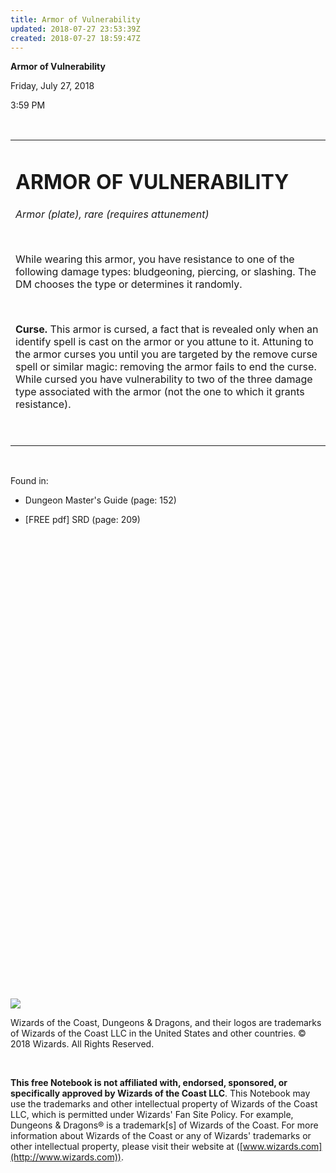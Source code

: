 ```yaml
---
title: Armor of Vulnerability
updated: 2018-07-27 23:53:39Z
created: 2018-07-27 18:59:47Z
---
```


**Armor of Vulnerability**

Friday, July 27, 2018

3:59 PM

 

<table><tbody><tr class="odd"><td><h1 id="armor-of-vulnerability"><strong>ARMOR OF VULNERABILITY</strong></h1><p><em>Armor (plate), rare (requires attunement)</em></p><p> </p><p>While wearing this armor, you have resistance to one of the following damage types: bludgeoning, piercing, or slashing. The DM chooses the type or determines it randomly.</p><p> </p><p><strong>Curse.</strong> This armor is cursed, a fact that is revealed only when an identify spell is cast on the armor or you attune to it. Attuning to the armor curses you until you are targeted by the remove curse spell or similar magic: removing the armor fails to end the curse. While cursed you have vulnerability to two of the three damage type associated with the armor (not the one to which it grants resistance).</p><p> </p></td></tr></tbody></table>

 

Found in:

-   Dungeon Master's Guide (page: 152)

-   \[FREE pdf\] SRD (page: 209)

 

 

 

 

 

 

 

 

 

 

 

 

 

 

 

 

 

 

 

 

 

 

 

 

![](tmp\media\image1.png)

Wizards of the Coast, Dungeons & Dragons, and their logos are trademarks of Wizards of the Coast LLC in the United States and other countries. © 2018 Wizards. All Rights Reserved.

 

**This free Notebook is not affiliated with, endorsed, sponsored, or specifically approved by Wizards of the Coast LLC**. This Notebook may use the trademarks and other intellectual property of Wizards of the Coast LLC, which is permitted under Wizards' Fan Site Policy. For example, Dungeons & Dragons® is a trademark\[s\] of Wizards of the Coast. For more information about Wizards of the Coast or any of Wizards' trademarks or other intellectual property, please visit their website at ([www.wizards.com](http://www.wizards.com)).
